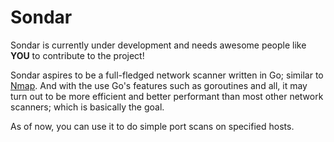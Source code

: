 # Sondar

Sondar is currently under development and needs awesome people like **YOU** to contribute to the project!

Sondar aspires to be a full-fledged network scanner written in Go; similar to [Nmap](https://github.com/nmap/nmap). And with the use Go's features such as goroutines and all, it may turn out to be more efficient and better performant than most other network scanners; which is basically the goal.

As of now, you can use it to do simple port scans on specified hosts.
